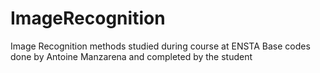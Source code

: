 # ImageRecognition
Image Recognition methods studied during course at ENSTA
Base codes done by Antoine Manzarena and completed by the student 
